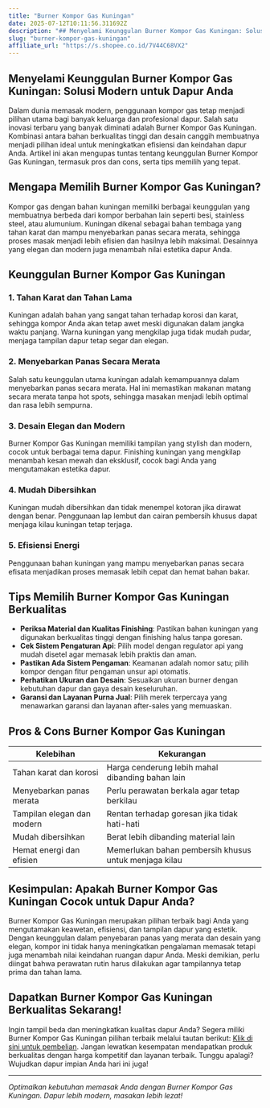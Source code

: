 ```yaml
---
title: "Burner Kompor Gas Kuningan"
date: 2025-07-12T10:11:56.311692Z
description: "## Menyelami Keunggulan Burner Kompor Gas Kuningan: Solusi Modern untuk Dapur Anda..."
slug: "burner-kompor-gas-kuningan"
affiliate_url: "https://s.shopee.co.id/7V44C68VX2"
---
```

## Menyelami Keunggulan Burner Kompor Gas Kuningan: Solusi Modern untuk Dapur Anda

Dalam dunia memasak modern, penggunaan kompor gas tetap menjadi pilihan utama bagi banyak keluarga dan profesional dapur. Salah satu inovasi terbaru yang banyak diminati adalah Burner Kompor Gas Kuningan. Kombinasi antara bahan berkualitas tinggi dan desain canggih membuatnya menjadi pilihan ideal untuk meningkatkan efisiensi dan keindahan dapur Anda. Artikel ini akan mengupas tuntas tentang keunggulan Burner Kompor Gas Kuningan, termasuk pros dan cons, serta tips memilih yang tepat.

## Mengapa Memilih Burner Kompor Gas Kuningan?

Kompor gas dengan bahan kuningan memiliki berbagai keunggulan yang membuatnya berbeda dari kompor berbahan lain seperti besi, stainless steel, atau alumunium. Kuningan dikenal sebagai bahan tembaga yang tahan karat dan mampu menyebarkan panas secara merata, sehingga proses masak menjadi lebih efisien dan hasilnya lebih maksimal. Desainnya yang elegan dan modern juga menambah nilai estetika dapur Anda.

## Keunggulan Burner Kompor Gas Kuningan

### 1. Tahan Karat dan Tahan Lama
Kuningan adalah bahan yang sangat tahan terhadap korosi dan karat, sehingga kompor Anda akan tetap awet meski digunakan dalam jangka waktu panjang. Warna kuningan yang mengkilap juga tidak mudah pudar, menjaga tampilan dapur tetap segar dan elegan.

### 2. Menyebarkan Panas Secara Merata
Salah satu keunggulan utama kuningan adalah kemampuannya dalam menyebarkan panas secara merata. Hal ini memastikan makanan matang secara merata tanpa hot spots, sehingga masakan menjadi lebih optimal dan rasa lebih sempurna.

### 3. Desain Elegan dan Modern
Burner Kompor Gas Kuningan memiliki tampilan yang stylish dan modern, cocok untuk berbagai tema dapur. Finishing kuningan yang mengkilap menambah kesan mewah dan eksklusif, cocok bagi Anda yang mengutamakan estetika dapur.

### 4. Mudah Dibersihkan
Kuningan mudah dibersihkan dan tidak menempel kotoran jika dirawat dengan benar. Penggunaan lap lembut dan cairan pembersih khusus dapat menjaga kilau kuningan tetap terjaga.

### 5. Efisiensi Energi
Penggunaan bahan kuningan yang mampu menyebarkan panas secara efisata menjadikan proses memasak lebih cepat dan hemat bahan bakar.

## Tips Memilih Burner Kompor Gas Kuningan Berkualitas

- **Periksa Material dan Kualitas Finishing**: Pastikan bahan kuningan yang digunakan berkualitas tinggi dengan finishing halus tanpa goresan.
- **Cek Sistem Pengaturan Api**: Pilih model dengan regulator api yang mudah disetel agar memasak lebih praktis dan aman.
- **Pastikan Ada Sistem Pengaman**: Keamanan adalah nomor satu; pilih kompor dengan fitur pengaman unsur api otomatis.
- **Perhatikan Ukuran dan Desain**: Sesuaikan ukuran burner dengan kebutuhan dapur dan gaya desain keseluruhan.
- **Garansi dan Layanan Purna Jual**: Pilih merek terpercaya yang menawarkan garansi dan layanan after-sales yang memuaskan.

## Pros & Cons Burner Kompor Gas Kuningan

| Kelebihan | Kekurangan |
| --- | --- |
| Tahan karat dan korosi | Harga cenderung lebih mahal dibanding bahan lain |
| Menyebarkan panas merata | Perlu perawatan berkala agar tetap berkilau |
| Tampilan elegan dan modern | Rentan terhadap goresan jika tidak hati-hati |
| Mudah dibersihkan | Berat lebih dibanding material lain |
| Hemat energi dan efisien | Memerlukan bahan pembersih khusus untuk menjaga kilau |

## Kesimpulan: Apakah Burner Kompor Gas Kuningan Cocok untuk Dapur Anda?

Burner Kompor Gas Kuningan merupakan pilihan terbaik bagi Anda yang mengutamakan keawetan, efisiensi, dan tampilan dapur yang estetik. Dengan keunggulan dalam penyebaran panas yang merata dan desain yang elegan, kompor ini tidak hanya meningkatkan pengalaman memasak tetapi juga menambah nilai keindahan ruangan dapur Anda. Meski demikian, perlu diingat bahwa perawatan rutin harus dilakukan agar tampilannya tetap prima dan tahan lama.

## Dapatkan Burner Kompor Gas Kuningan Berkualitas Sekarang!

Ingin tampil beda dan meningkatkan kualitas dapur Anda? Segera miliki Burner Kompor Gas Kuningan pilihan terbaik melalui tautan berikut: [Klik di sini untuk pembelian](https://s.shopee.co.id/7V44C68VX2). Jangan lewatkan kesempatan mendapatkan produk berkualitas dengan harga kompetitif dan layanan terbaik. Tunggu apalagi? Wujudkan dapur impian Anda hari ini juga!

---

*Optimalkan kebutuhan memasak Anda dengan Burner Kompor Gas Kuningan. Dapur lebih modern, masakan lebih lezat!*
